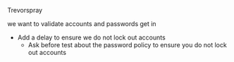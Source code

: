 Trevorspray

we want to validate accounts and passwords get in 
- Add a delay to ensure we do not lock out accounts
  - Ask before test about the password policy to ensure you do not lock out accounts
